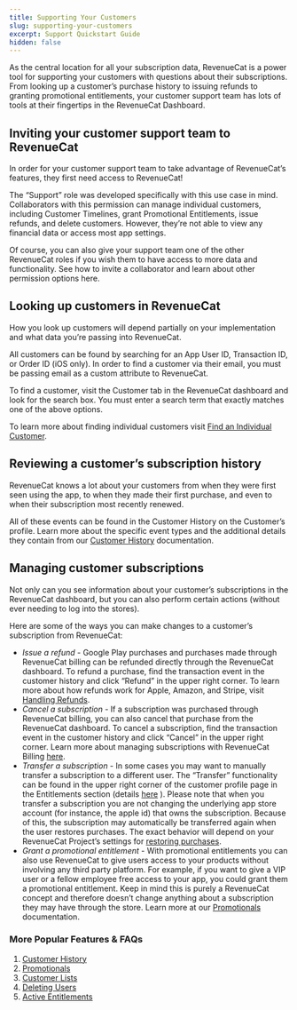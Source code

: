 ```yaml
---
title: Supporting Your Customers
slug: supporting-your-customers
excerpt: Support Quickstart Guide
hidden: false
---
```


As the central location for all your subscription data, RevenueCat is a power tool for supporting your customers with questions about their subscriptions. From looking up a customer’s purchase history to issuing refunds to granting promotional entitlements, your customer support team has lots of tools at their fingertips in the RevenueCat Dashboard.

## Inviting your customer support team to RevenueCat
In order for your customer support team to take advantage of RevenueCat’s features, they first need access to RevenueCat!

The “Support” role was developed specifically with this use case in mind. Collaborators with this permission can manage individual customers, including Customer Timelines, grant Promotional Entitlements, issue refunds, and delete customers. However, they’re not able to view any financial data or access most app settings.

Of course, you can also give your support team one of the other RevenueCat roles if you wish them to have access to more data and functionality. See how to invite a collaborator and learn about other permission options here. 


<h2>Looking up customers in RevenueCat</h2>
How you look up customers will depend partially on your implementation and what data you’re passing into RevenueCat. 

All customers can be found by searching for an App User ID, Transaction ID, or Order ID (iOS only). In order to find a customer via their email, you must be passing email as a custom attribute to RevenueCat. 

To find a customer, visit the Customer tab in the RevenueCat dashboard and look for the search box. You must enter a search term that exactly matches one of the above options.

To learn more about finding individual customers visit [Find an Individual Customer](https://www.revenuecat.com/docs/dashboard-and-metrics/customer-lists#find-an-individual-customer).


<h2>Reviewing a customer’s subscription history</h2>
RevenueCat knows a lot about your customers from when they were first seen using the app, to when they made their first purchase, and even to when their subscription most recently renewed. 

All of these events can be found in the Customer History on the Customer’s profile. Learn more about the specific event types and the additional details they contain from our [Customer History](https://www.revenuecat.com/docs/dashboard-and-metrics/customer-history) documentation. 


<h2>Managing customer subscriptions</h2>
Not only can you see information about your customer’s subscriptions in the RevenueCat dashboard, but you can also perform certain actions (without ever needing to log into the stores).

Here are some of the ways you can make changes to a customer’s subscription from RevenueCat: 
* _Issue a refund_ - Google Play purchases and purchases made through RevenueCat billing can be refunded directly through the RevenueCat dashboard. To refund a purchase, find the transaction event in the customer history and click “Refund” in the upper right corner. To learn more about how refunds work for Apple, Amazon, and Stripe, visit [Handling Refunds](https://www.revenuecat.com/docs/subscription-guidance/refunds).
* _Cancel a subscription_ - If a subscription was purchased through RevenueCat billing, you can also cancel that purchase from the RevenueCat dashboard. To cancel a subscription, find the transaction event in the customer history and click “Cancel” in the upper right corner. Learn more about managing subscriptions with RevenueCat Billing [here](https://www.revenuecat.com/docs/web/revenuecat-billing/managing-customer-subscriptions).
* _Transfer a subscription_ - In some cases you may want to manually transfer a subscription to a different user. The “Transfer” functionality can be found in the upper right corner of the customer profile page in the Entitlements section (details [here](https://www.revenuecat.com/docs/dashboard-and-metrics/customer-history/active-entitlements#transferring-entitlements) ). Please note that when you transfer a subscription you are not changing the underlying app store account (for instance, the apple id) that owns the subscription. Because of this, the subscription may automatically be transferred again when the user restores purchases. The exact behavior will depend on your RevenueCat Project’s settings for [restoring purchases](https://www.revenuecat.com/docs/getting-started/restoring-purchases#transferring-purchases-seen-on-multiple-app-user-ids).
* _Grant a promotional entitlement_ - With promotional entitlements you can also use RevenueCat to give users access to your products without involving any third party platform. For example, if you want to give a VIP user or a fellow employee free access to your app, you could grant them a promotional entitlement. Keep in mind this is purely a RevenueCat concept and therefore doesn’t change anything about a subscription they may have through the store. Learn more at our [Promotionals](https://www.revenuecat.com/docs/dashboard-and-metrics/customer-history/promotionals) documentation. 


### More Popular Features & FAQs
1. <a href="https://www.revenuecat.com/docs/dashboard-and-metrics/customer-history">Customer History</a>
2. <a href="https://www.revenuecat.com/docs/dashboard-and-metrics/customer-history/promotionals">Promotionals</a>
3. <a href="https://www.revenuecat.com/docs/dashboard-and-metrics/customer-lists">Customer Lists</a>
4. <a href="https://www.revenuecat.com/docs/dashboard-and-metrics/customer-history/manage-users">Deleting Users</a>
5. <a href="https://www.revenuecat.com/docs/dashboard-and-metrics/customer-history/active-entitlements">Active Entitlements</a>
